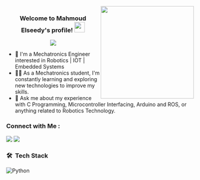 
<img width="250" align="right" src="https://c.tenor.com/_DOBjnGspYAAAAAM/code-coding.gif">

<h3 align="center">
  Welcome to Mahmoud Elseedy's profile!
  <img src="https://media.giphy.com/media/hvRJCLFzcasrR4ia7z/giphy.gif" width="28">
</h3>

<!-- Typing SVG by DenverCoder1 - https://github.com/DenverCoder1/readme-typing-svg -->
<p align="center">
  <a href="https://github.com/DenverCoder1/readme-typing-svg"><img src="https://readme-typing-svg.herokuapp.com/?lines=Mechatronics%20Engineer;Always%20learning%20new%20things&font=Fira%20Code&center=true&width=440&height=45&color=f75c7e&vCenter=true&size=22"></a>
</p> 

- 🏢 I'm a Mechatronics Engineer interested in Robotics | IOT | Embedded Systems
- 👨‍💻 As a Mechatronics student, I'm constantly learning and exploring new technologies to improve my skills.
- 💬 Ask me about my experience with C Programming, Microcontroller Interfacing, Arduino and ROS, or anything related to Robotics Technology.


### Connect with Me :

<a href="https://linkedin.com/in/mahmoud-elseedy-1508b1200/" target="_blank"><img src="https://img.shields.io/badge/Mahmoud%20Elseedy-0077B5?style=for-the-badge&logo=Linkedin&logoColor=white"/></a>
<a href="https://t.me/@mahmoudelseedy" target="_blank"><img src="https://img.shields.io/badge/-Mahmoud%20Elseedy-0077B5?style=for-the-badge&logo=Telegram&logoColor=white"/></a>


### 🛠 &nbsp;Tech Stack
![Python](https://img.shields.io/badge/-Python%20-05122A?style=flat&logo=python)&nbsp;



